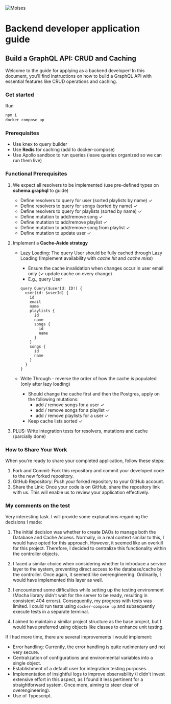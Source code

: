 ![Moises](https://studio.moises.ai/assets/images/moises-logo-white.svg)

# Backend developer application guide

## Build a GraphQL API: CRUD and Caching

Welcome to the guide for applying as a backend developer! In this document, you'll find instructions on how to build a GraphQL API with essential features like CRUD operations and caching.

### Get started

Run 
```sh 
npm i
docker compose up
```

### Prerequisites

- Use knex to query builder
- Use **Redis** for caching (add to docker-compose)
- Use Apollo sandbox to run queries (leave queries organized so we can run them live)

### Functional Prerequisites

1. We expect all resolvers to be implemented (use pre-defined types on **schema.graphql** to guide)
    - Define resolvers to query for user (sorted playlists by name) ✓
    - Define resolvers to query for songs (sorted by name) ✓
    - Define resolvers to query for playlists (sorted by name) ✓
    - Define mutation to add/remove song ✓
    - Define mutation to add/remove playlist ✓
    - Define mutation to add/remove song from playlist ✓
    - Define mutation to update user ✓
    
2. Implement a **Cache-Aside strategy**
   * Lazy Loading: The query User should be fully cached through Lazy Loading (Implement availability with _cache hit_ and _cache miss_)
      - Ensure the cache invalidation when changes occur in user email only (✓ update cache on every change)
      - E.g., query User
        
      ```
      query Query($userId: ID!) {
        user(id: $userId) {
          id
          email
          name
          playlists {
            id
            name
            songs {
              id
              name
            }
          }
          songs {
            id
            name
          }
        }
      }
      ```

   * Write Through - reverse the order of how the cache is populated (only after lazy loading)
      + Should change the cache first and then the Postgres, apply on the following mutations:
          - add / remove songs for a user ✓
          - add / remove songs for a playlist ✓
          - add / remove playlists for a user ✓
      + Keep cache lists sorted ✓
      
3. PLUS: Write integration tests for resolvers, mutations and cache (parcially done)


### How to Share Your Work
When you're ready to share your completed application, follow these steps:

1. Fork and Commit: Fork this repository and commit your developed code to the new forked repository.
2. GitHub Repository: Push your forked repository to your GitHub account.
3. Share the Link: Once your code is on GitHub, share the repository link with us. This will enable us to review your application effectively.


### My comments on the test
Very interesting task. I will provide some explanations regarding the decisions I made:

01. The initial decision was whether to create DAOs to manage both the Database and Cache Access. Normally, in a real context similar to this, I would have opted for this approach. However, it seemed like an overkill for this project. Therefore, I decided to centralize this functionality within the controller objects.

02. I faced a similar choice when considering whether to introduce a service layer to the system, preventing direct access to the database/cache by the controller. Once again, it seemed like overengineering. Ordinarily, I would have implemented this layer as well.

03. I encountered some difficulties while setting up the testing environment (Mocha library didn't wait for the server to be ready, resulting in consistent 404 errors). Consequently, my progress with tests was limited. I could run tests using `docker-compose up` and subsequently execute tests in a separate terminal.

04. I aimed to maintain a similar project structure as the base project, but I would have preferred using objects like classes to enhance unit testing.

If I had more time, there are several improvements I would implement:
- Error handling: Currently, the error handling is quite rudimentary and not very secure.
- Centralization of configurations and environmental variables into a single object.
- Establishment of a default user for integration testing purposes.
- Implementation of insightful logs to improve observability (I didn't invest extensive effort in this aspect, as I found it less pertinent for a straightforward system. Once more, aiming to steer clear of overengineering).
- Use of Typescript.
